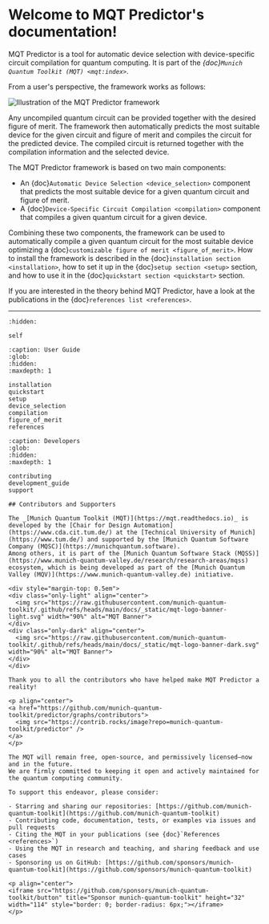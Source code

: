 # Welcome to MQT Predictor's documentation!

MQT Predictor is a tool for automatic device selection with device-specific circuit compilation for quantum computing.
It is part of the _{doc}`Munich Quantum Toolkit (MQT) <mqt:index>`_.

From a user's perspective, the framework works as follows:

![Illustration of the MQT Predictor framework](/_static/mqt_predictor.png)

Any uncompiled quantum circuit can be provided together with the desired figure of merit.
The framework then automatically predicts the most suitable device for the given circuit and figure of merit and compiles the circuit for the predicted device.
The compiled circuit is returned together with the compilation information and the selected device.

The MQT Predictor framework is based on two main components:

- An {doc}`Automatic Device Selection <device_selection>` component that predicts the most suitable device for a given quantum circuit and figure of merit.
- A {doc}`Device-Specific Circuit Compilation <compilation>` component that compiles a given quantum circuit for a given device.

Combining these two components, the framework can be used to automatically compile a given quantum circuit for the most suitable device optimizing a {doc}`customizable figure of merit <figure_of_merit>`.
How to install the framework is described in the {doc}`installation section <installation>`, how to set it up in the {doc}`setup section <setup>` section, and how to use it in the {doc}`quickstart section <quickstart>` section.

If you are interested in the theory behind MQT Predictor, have a look at the publications in the {doc}`references list <references>`.

---

```{toctree}
:hidden:

self
```

```{toctree}
:caption: User Guide
:glob:
:hidden:
:maxdepth: 1

installation
quickstart
setup
device_selection
compilation
figure_of_merit
references
```

```{toctree}
:caption: Developers
:glob:
:hidden:
:maxdepth: 1

contributing
development_guide
support
```

```{only} html
## Contributors and Supporters

The _[Munich Quantum Toolkit (MQT)](https://mqt.readthedocs.io)_ is developed by the [Chair for Design Automation](https://www.cda.cit.tum.de/) at the [Technical University of Munich](https://www.tum.de/) and supported by the [Munich Quantum Software Company (MQSC)](https://munichquantum.software).
Among others, it is part of the [Munich Quantum Software Stack (MQSS)](https://www.munich-quantum-valley.de/research/research-areas/mqss) ecosystem, which is being developed as part of the [Munich Quantum Valley (MQV)](https://www.munich-quantum-valley.de) initiative.

<div style="margin-top: 0.5em">
<div class="only-light" align="center">
  <img src="https://raw.githubusercontent.com/munich-quantum-toolkit/.github/refs/heads/main/docs/_static/mqt-logo-banner-light.svg" width="90%" alt="MQT Banner">
</div>
<div class="only-dark" align="center">
  <img src="https://raw.githubusercontent.com/munich-quantum-toolkit/.github/refs/heads/main/docs/_static/mqt-logo-banner-dark.svg" width="90%" alt="MQT Banner">
</div>
</div>

Thank you to all the contributors who have helped make MQT Predictor a reality!

<p align="center">
<a href="https://github.com/munich-quantum-toolkit/predictor/graphs/contributors">
  <img src="https://contrib.rocks/image?repo=munich-quantum-toolkit/predictor" />
</a>
</p>

The MQT will remain free, open-source, and permissively licensed—now and in the future.
We are firmly committed to keeping it open and actively maintained for the quantum computing community.

To support this endeavor, please consider:

- Starring and sharing our repositories: [https://github.com/munich-quantum-toolkit](https://github.com/munich-quantum-toolkit)
- Contributing code, documentation, tests, or examples via issues and pull requests
- Citing the MQT in your publications (see {doc}`References <references>`)
- Using the MQT in research and teaching, and sharing feedback and use cases
- Sponsoring us on GitHub: [https://github.com/sponsors/munich-quantum-toolkit](https://github.com/sponsors/munich-quantum-toolkit)

<p align="center">
<iframe src="https://github.com/sponsors/munich-quantum-toolkit/button" title="Sponsor munich-quantum-toolkit" height="32" width="114" style="border: 0; border-radius: 6px;"></iframe>
</p>
```
